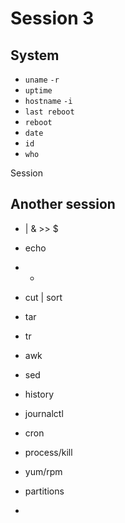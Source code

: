 # Session 3

## System
- `uname` `-r`
- `uptime`
- `hostname` `-i`
- `last reboot`
- `reboot`
- `date`
- `id`
- `who`

Session 

## Another session 
- | & >> $
- echo
- *
- cut | sort
- tar
- tr
- awk
- sed
- history
- journalctl
- cron
- process/kill
- yum/rpm
- partitions

- 
